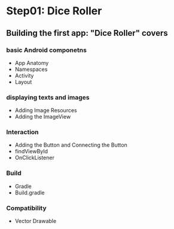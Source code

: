 # Step01: Dice Roller
## Building the first app: "Dice Roller" covers 
### basic Android componetns 
- App Anatomy 
- Namespaces
- Activity 
- Layout 
### displaying texts and images
- Adding Image Resources 
- Adding the ImageView 
### Interaction 
- Adding the Button and Connecting the Button 
- findViewById
- OnClickListener 
### Build
- Gradle 
- Build.gradle 
### Compatibility 
- Vector Drawable 
